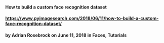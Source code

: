 #### How to build a custom face recognition dataset
#### https://www.pyimagesearch.com/2018/06/11/how-to-build-a-custom-face-recognition-dataset/
#### by Adrian Rosebrock on June 11, 2018 in Faces, Tutorials

